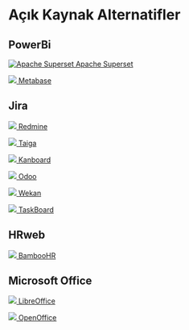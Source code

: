 # Açık Kaynak Alternatifler

## PowerBi
[![Apache Superset](https://avatars.githubusercontent.com/u/47359?s=48&v=4) Apache Superset](https://github.com/apache/superset)

[![](https://avatars.githubusercontent.com/u/10520629?s=48&v=4) Metabase](https://github.com/metabase/metabase)

## Jira
[![](https://avatars.githubusercontent.com/u/93662?s=48&v=4) Redmine](https://github.com/redmine/redmine)

[![](https://avatars.githubusercontent.com/u/6905422?s=48&v=4) Taiga](https://github.com/taigaio/taiga)

[![](https://avatars.githubusercontent.com/u/13722943?s=48&v=4) Kanboard](https://github.com/kanboard/kanboard)

[![](https://avatars.githubusercontent.com/u/6368483?s=48&v=4) Odoo](https://github.com/odoo/odoo)

[![](https://avatars.githubusercontent.com/u/11725037?s=48&v=4) Wekan](https://github.com/wekan/wekan)

[![](https://avatars.githubusercontent.com/u/419663?s=48&v=4) TaskBoard](https://github.com/kiswa/TaskBoard)

## HRweb
[![](https://avatars.githubusercontent.com/u/5740925?s=48&v=4) BambooHR](https://github.com/BambooHR)

## Microsoft Office
[![](https://avatars.githubusercontent.com/u/5824056?s=48&v=4) LibreOffice](https://github.com/LibreOffice)

[![](https://avatars.githubusercontent.com/u/47359?s=48&v=4) OpenOffice](https://github.com/apache/openoffice)
